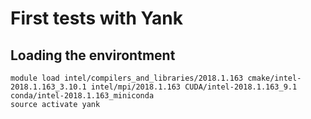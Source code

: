# First tests with Yank

## Loading the environtment

```
module load intel/compilers_and_libraries/2018.1.163 cmake/intel-2018.1.163_3.10.1 intel/mpi/2018.1.163 CUDA/intel-2018.1.163_9.1 conda/intel-2018.1.163_miniconda
source activate yank
```
